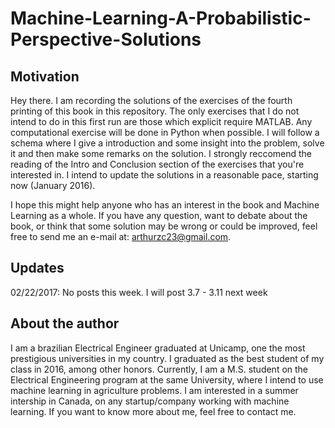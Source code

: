 # Machine-Learning-A-Probabilistic-Perspective-Solutions

## Motivation

Hey there. I am recording the solutions of the exercises of the fourth printing of this book in this repository. The only exercises that I do not intend to do in this first run are those which explicit require MATLAB. Any computational exercise will be done in Python when possible. I will follow a schema where I give a introduction and some insight into the problem, solve it and then make some remarks on the solution. I strongly reccomend the reading of the Intro and Conclusion section of the exercises that you're interested in. I intend to update the solutions in a reasonable pace, starting now (January 2016). 

I hope this might help anyone who has an interest in the book and Machine Learning as a whole. If you have any question, want to debate about the book, or think that some solution may be wrong or could be improved, feel free to send me an e-mail at: arthurzc23@gmail.com.

## Updates

02/22/2017: No posts this week. I will post 3.7 - 3.11 next week

## About the author

I am a brazilian Electrical Engineer graduated at Unicamp, one the most prestigious universities in my country.
I graduated as the best student of my class in 2016, among other honors. Currently, I am a M.S. student on the Electrical Engineering program at the same University, where I intend to use machine learning in agriculture problems. I am interested in a summer 
intership in Canada, on any startup/company working with machine learning. If you want to know more about me, feel free to contact me. 





